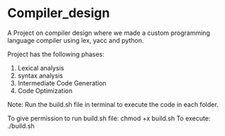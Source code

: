 # Compiler_design
A Project on compiler design where we made a custom programming language compiler using lex, yacc and python.

Project has the following phases:
1) Lexical analysis
2) syntax analysis
3) Intermediate Code Generation
4) Code Optimization

Note: 
Run the build.sh file in terminal to execute the code in each folder.

To give permission to run build.sh file:
chmod +x build.sh
To execute:
./build.sh
